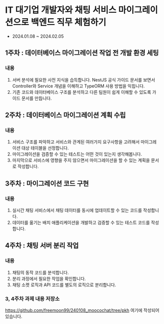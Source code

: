 # IT 대기업 개발자와 채팅 서비스 마이그레이션으로 백엔드 직무 체험하기
- 2024.01.08 ~ 2024.02.05

## 1주차 : 데이터베이스 마이그레이션 작업 전 개발 환경 세팅
### 내용
1. 서버 분석에 필요한 사전 지식을 습득합니다. NestJS 공식 가이드 문서를 보면서 Controller와 Service 개념을 이해하고 TypeORM 사용 방법을 익힙니다.
2. 기존 코드와 데이터베이스 구조를 분석하고 다른 팀원이 쉽게 이해할 수 있도록 가이드 문서를 만듭니다.


## 2주차 : 데이터베이스 마이그레이션 계획 수립
### 내용
1. 서비스 구조를 파악하고 서비스와 관계된 여러가지 요구사항을 고려해서 마이그레이션 대상 테이블을 선정합니다.
2. 마이그레이션을 검증할 수 있는 테스트는 어떤 것이 있는지 생각해봅니다.
3. 마지막으로 서비스에 영향을 주지 않으면서 마이그레이션을 할 수 있는 계획을 문서로 작성합니다.

## 3주차 : 마이그레이션 코드 구현
### 내용
1. 실시간 채팅 서비스에서 채팅 데이터를 동시에 업데이트할 수 있는 코드를 작성합니다.
2. 데이터를 옮기는 배치 애플리케이션을 개발하고 검증할 수 있는 테스트 코드를 작성합니다.

## 4주차 : 채팅 서버 분리 작업
### 내용
1. 채팅의 동작 코드를 분석합니다.
2. 분리 과정에서 필요한 작업을 확인합니다.
3. 채팅 소켓 로직과 API 코드를 별도의 로직으로 분리합니다.

### 3, 4주차 과제 내용 저장소
https://github.com/freemoon99/240108_moocochat/tree/pkh
여기에 작성되어있습니다.

